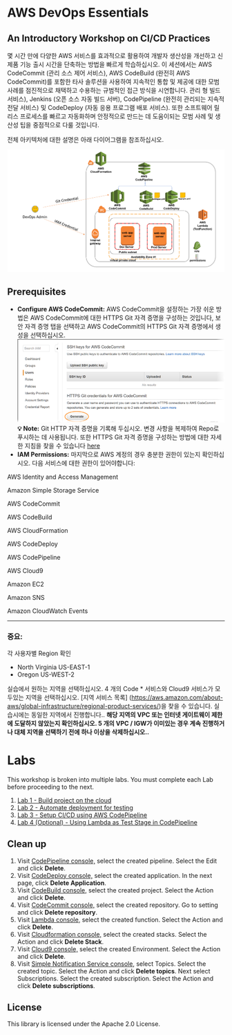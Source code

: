 # AWS DevOps Essentials

## An Introductory Workshop on CI/CD Practices

몇 시간 만에 다양한 AWS 서비스를 효과적으로 활용하여 개발자 생산성을 개선하고 신제품 기능 출시 시간을 단축하는 방법을 빠르게 학습하십시오. 이 세션에서는 AWS CodeCommit (관리 소스 제어 서비스), AWS CodeBuild (완전히 AWS CodeCommit)를 포함한 타사 솔루션을 사용하여 지속적인 통합 및 제공에 대한 모범 사례를 점진적으로 채택하고 수용하는 규범적인 접근 방식을 시연합니다. 관리 형 빌드 서비스), Jenkins (오픈 소스 자동 빌드 서버), CodePipeline (완전히 관리되는 지속적 전달 서비스) 및 CodeDeploy (자동 응용 프로그램 배포 서비스). 또한 소프트웨어 릴리스 프로세스를 빠르고 자동화하며 안정적으로 만드는 데 도움이되는 모범 사례 및 생산성 팁을 중점적으로 다룰 것입니다.

전체 아키텍처에 대한 설명은 아래 다이어그램을 참조하십시오.

![DevOps Workshop Architecture](img/CICD_DevOps_Demo.png)

## Prerequisites

* **Configure AWS CodeCommit:**  AWS CodeCommit을 설정하는 가장 쉬운 방법은 AWS CodeCommit에 대한 HTTPS Git 자격 증명을 구성하는 것입니다, 보안 자격 증명 탭을 선택하고 AWS CodeCommit의 HTTPS Git 자격 증명에서 생성을 선택하십시오. ![HTTPS Git Credential](./img/codecommit-iam-gc1.png)
        **💡 Note:** Git HTTP 자격 증명을 기록해 두십시오. 변경 사항을 복제하여 Repo로 푸시하는 데 사용됩니다.
           또한 HTTPS Git 자격 증명을 구성하는 방법에 대한 자세한 지침을 찾을 수 있습니다 [here](https://docs.aws.amazon.com/codecommit/latest/userguide/setting-up-gc.html)
* **IAM Permissions:** 마지막으로 AWS 계정의 경우 충분한 권한이 있는지 확인하십시오. 다음 서비스에 대한 권한이 있어야합니다:

AWS Identity and Access Management

Amazon Simple Storage Service

AWS CodeCommit

AWS CodeBuild

AWS CloudFormation

AWS CodeDeploy

AWS CodePipeline

AWS Cloud9

Amazon EC2

Amazon SNS

Amazon CloudWatch Events

***

### **중요:**
각 사용자별 Region 확인
- North Virginia US-EAST-1
- Oregon US-WEST-2

실습에서 원하는 지역을 선택하십시오. 4 개의 Code * 서비스와 Cloud9 서비스가 모두있는 지역을 선택하십시오. [지역 서비스 목록] (https://aws.amazon.com/about-aws/global-infrastructure/regional-product-services/)을 찾을 수 있습니다. 실습시에는 동일한 지역에서 진행합니다.. 
**해당 지역의 VPC 또는 인터넷 게이트웨이 제한에 도달하지 않았는지 확인하십시오. 5 개의 VPC / IGW가 이미있는 경우 계속 진행하거나 대체 지역을 선택하기 전에 하나 이상을 삭제하십시오..** 

# Labs
This workshop is broken into multiple labs. You must complete each Lab before proceeding to the next.

1. [Lab 1 - Build project on the cloud](1_Lab1.md) 
2. [Lab 2 - Automate deployment for testing](2_Lab2.md)
3. [Lab 3 - Setup CI/CD using AWS CodePipeline](3_Lab3.md)
4. [Lab 4 (Optional) - Using Lambda as Test Stage in CodePipeline](4_Lab4.md)




## Clean up

1. Visit [CodePipeline console,](https://console.aws.amazon.com/codepipeline/home) select the created pipeline. Select the Edit and click **Delete**.
2. Visit [CodeDeploy console,](https://console.aws.amazon.com/codedeploy/home) select the created application. In the next page, click **Delete Application**.
3. Visit [CodeBuild console,](https://console.aws.amazon.com/codebuild/home) select the created project. Select the Action and click **Delete**.
4. Visit [CodeCommit console,](https://console.aws.amazon.com/codecommit/home) select the created repository. Go to setting and click **Delete repository**.
5. Visit [Lambda console,](https://console.aws.amazon.com/lambda/home) select the created function. Select the Action and click **Delete**.
6. Visit [Cloudformation console,](https://console.aws.amazon.com/cloudformation/home) select the created stacks. Select the Action and click **Delete Stack**.
7. Visit [Cloud9 console,](https://console.aws.amazon.com/cloud9/home) select the created Environment. Select the Action and click **Delete**.
8. Visit [Simple Notification Service console,](https://console.aws.amazon.com/sns/home) select Topics. Select the created topic.  Select the Action and click **Delete topics**. Next select Subscriptions. Select the created subscription. Select the Action and click **Delete subscriptions**.

## License

This library is licensed under the Apache 2.0 License. 
